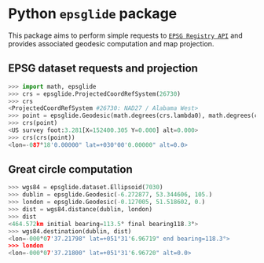 # Python `epsglide` package

This package aims to perform simple requests to [`EPSG Registry API`](https://apps.epsg.org/api/swagger/ui/index) and provides associated geodesic computation and map projection.

## EPSG dataset requests and projection

```python
>>> import math, epsglide
>>> crs = epsglide.ProjectedCoordRefSystem(26730)
>>> crs
<ProjectedCoordRefSystem #26730: NAD27 / Alabama West>
>>> point = epsglide.Geodesic(math.degrees(crs.lambda0), math.degrees(crs.phi0))
>>> crs(point)
<US survey foot:3.281[X=152400.305 Y=0.000] alt=0.000>
>>> crs(crs(point))
<lon=-087°18'0.00000" lat=+030°00'0.00000" alt=0.0>
```

## Great circle computation

```python
>>> wgs84 = epsglide.dataset.Ellipsoid(7030)
>>> dublin = epsglide.Geodesic(-6.272877, 53.344606, 105.)
>>> london = epsglide.Geodesic(-0.127005, 51.518602, 0.)
>>> dist = wgs84.distance(dublin, london) 
>>> dist
<464.572km initial bearing=113.5° final bearing118.3°>
>>> wgs84.destination(dublin, dist) 
<lon=-000°07'37.21798" lat=+051°31'6.96719" end bearing=118.3°>
>>> london
<lon=-000°07'37.21800" lat=+051°31'6.96720" alt=0.0>
```
